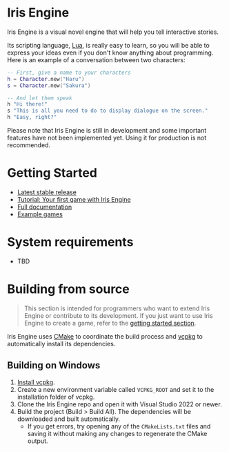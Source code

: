 # Iris Engine

Iris Engine is a visual novel engine that will help you tell interactive stories.

Its scripting language, [Lua](https://www.lua.org/), is really easy to learn, so
you will be able to express your ideas even if you don't know anything about
programming. Here is an example of a conversation between two characters:

```lua
-- First, give a name to your characters
h = Character.new("Haru")
s = Character.new("Sakura")

-- And let them speak
h "Hi there!"
s "This is all you need to do to display dialogue on the screen."
h "Easy, right?"
```

Please note that Iris Engine is still in development and some important features
have not been implemented yet. Using it for production is not recommended.

# Getting Started

* [Latest stable release](https://github.com/diegodan1893/Iris-Engine/releases/latest)
* [Tutorial: Your first game with Iris Engine](https://iris-engine.readthedocs.io/en/latest/getting_started/first_game.html)
* [Full documentation](http://iris-engine.readthedocs.io/)
* [Example games](https://github.com/diegodan1893/Iris-Engine-Examples)

# System requirements

* TBD

# Building from source

> This section is intended for programmers who want to extend Iris Engine or
> contribute to its development. If you just want to use Iris Engine to create a
> game, refer to the [getting started section](#getting-started).

Iris Engine uses [CMake](https://cmake.org/) to coordinate the build process and
[vcpkg](https://vcpkg.io/en/index.html) to automatically install its
dependencies.

## Building on Windows

1. [Install vcpkg](https://vcpkg.io/en/getting-started.html).
2. Create a new environment variable called `VCPKG_ROOT` and set it to the installation folder of vcpkg.
3. Clone the Iris Engine repo and open it with Visual Studio 2022 or newer.
4. Build the project (Build > Build All). The dependencies will be downloaded and built automatically.
	* If you get errors, try opening any of the `CMakeLists.txt` files and saving it without making any changes to regenerate the CMake output.

